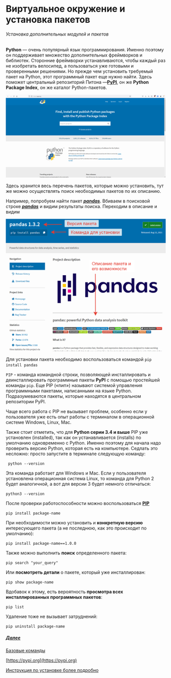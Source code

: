 

# Виртуальное окружение и установка пакетов

###### Установка дополнительных модулей и пакетов

**Python** — очень популярный язык программирования. Именно поэтому он поддерживает множество дополнительных фреймворков и  библиотек. Сторонние фреймворки устанавливаются, чтобы каждый раз не  изобретать велосипед, а пользоваться уже готовыми и проверенными  решениями. Но прежде чем установить требуемый пакет на Python, этот  программный пакет еще нужно найти. Здесь поможет центральный репозиторий Питона —[**PyPI**](https://pypi.org/), он же **Python Package Index**, он же каталог Python-пакетов.

![Главная страница сайта](./image/2021-09-06_09-24-53.png)



Здесь хранится весь перечень пакетов, которые можно установить, тут же можно осуществлять поиск необходимых пакетов по их описанию.

Например, попробуем найти пакет ***<u>pandas</u>***. Вбиваем в поисковой строке ***<u>pandas**</u>* и видим результаты поиска. Переходим в описание и видим

![](./image/2021-09-06_09-45-38.png)

Для установки пакета необходимо воспользоваться командой `pip install pandas`

`PIP` - команда командной строки, позволяющей инсталлировать и деинсталлировать программные пакеты **PyPI** с помощью простейшей команды `pip`. Еще PIP («пип») называют системой управления программными пакетами,  написанными на языке Python. Подразумеваются пакеты, которые находятся в центральном репозитории PyPI.

Чаще всего работа с PIP не вызывает проблем, особенно если у  пользователя уже есть опыт работы с терминалом в операционной системе  Windows, Linux, Mac.

Также стоит отметить, что для **Python серии 3.4 и выше** PIP уже установлен (installed), так как он устанавливается (installs)  по умолчанию одновременно с Python. Именно поэтому для начала надо  проверить версию Python, которая есть на компьютере. Седлать это  несложно: просто запустите в терминале следующую команду:

```
 python --version
```

Эта команда работает для Windows и Mac. Если у пользователя  установлена операционная система Linux, то команда для Python 2 будет  аналогичной, а вот для версии 3 будет немного отличаться:

```
python3 --version
```

После проверки работоспособности можно воспользоваться <u>**PIP**</u>

```
pip install package-name
```

При необходимости можно установить и **конкретную версию** интересующего пакета (а не последнюю, как это происходит по умолчанию):

```
pip install package-name==1.0.0
```

Также можно выполнить **поиск** определенного пакета:

```
pip search "your_query"
```

Или **посмотреть детали** о пакете, который уже инсталлирован:

```
pip show package-name
```

Вдобавок к этому, есть вероятность **просмотра всех инсталлированных программных пакетов**:

```
pip list
```

Удаление тоже не вызывает затруднений:

```
pip uninstall package-name
```

##### [**Далее**](./pyenv.md)

[Базовые команды](https://otus.ru/journal/ustanovka-pip-na-python-3-bazovye-komandy/)

[https://pypi.org](https://pypi.org)

[Инструкция по установке более подробно](https://dataenginer.ru/?p=8348)

